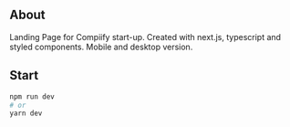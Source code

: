 ## About

Landing Page for Compiify start-up. Created with next.js, typescript and styled components. Mobile and desktop version.

## Start

```bash
npm run dev
# or
yarn dev
```

